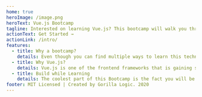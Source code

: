 ```yaml
---
home: true
heroImage: /image.png
heroText: Vue.js Bootcamp
tagline: Interested on learning Vue.js? This bootcamp will walk you through a practical process to learn it.
actionText: Get Started →
actionLink: /intro/
features:
  - title: Why a bootcamp?
    details: Even though you can find multiple ways to learn this technology, a Bootcamp is an easy, practical and fast way to do it. This one is even more specia as was built by developers aiming to learn Vue.js, its basic but also advanced topics.
  - title: Why Vue.js?
    details: Vue.js is one of the frontend frameworks that is gaining strengthening in the community and even more, Gorilla Logic is opening a lot of roles requiring this as part of the tech stack. 
  - title: Build while Learning
    details: The coolest part of this Bootcamp is the fact you will be building a realistic project while going through the learning path.
footer: MIT Licensed | Created by Gorilla Logic. 2020
---
```

